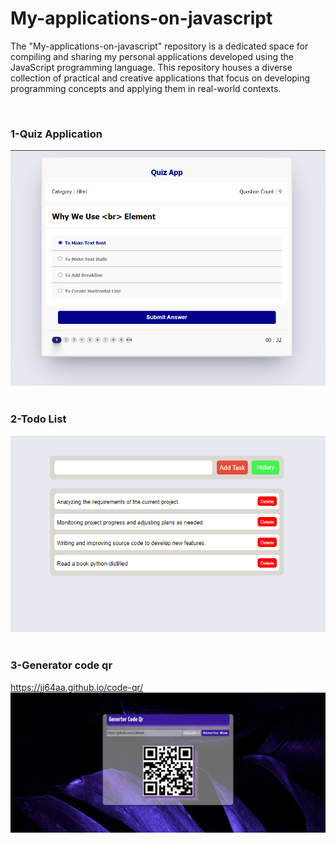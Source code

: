 ﻿# My-applications-on-javascript
<P>The "My-applications-on-javascript" repository is a dedicated space for compiling and sharing my personal applications developed using the JavaScript programming language. This repository houses a diverse collection of practical and creative applications that focus on developing programming concepts and applying them in real-world contexts.</p>
<br>
<div>
   <h3>1-Quiz Application</h3>
   <img src="/Images All Apps/QuizApplication.png">
</div>
<br>
<div>
   <h3>2-Todo List</h3>
   <img src="/Images All Apps/Todo-List.png">
</div>
<br>
<div>
   <h3>3-Generator code qr</h3>
   <a href="https://jj64aa.github.io/code-qr/">https://jj64aa.github.io/code-qr/<a/>
   <img src="/Images All Apps/codeqr.png">
</div>
